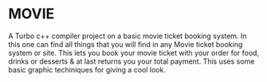# MOVIE
A Turbo c++ compiler project on a basic movie ticket booking system.
In this one can find all things that you will find in any Movie ticket booking system or site.
This lets you book your movie ticket with your order for food, drinks or desserts & at last returns you your total payment.
This uses some basic graphic techiniques for giving a cool look.
